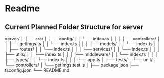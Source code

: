 # Readme
## Current Planned Folder Structure for server
server/
│
├── src/
│   ├── config/
│   │   └── index.ts
│   │
│   ├── controllers/
│   │   ├── getImgs.ts
│   │   └── index.ts
│   │
│   ├── models/
│   │   └── index.ts
│   │
│   ├── routes/
│   │   └── index.ts
│   │
│   ├── services/
│   │   └── index.ts
│   │
│   ├── utils/
│   │   └── index.ts
│   │
│   ├── middleware/
│   │   └── index.ts
│   │
│   ├── types/
│   │   └── index.ts
│   │
│   └── app.ts
│
├── tests/
│   └── unit/
│       └── controllers/
│           └── getImgs.test.ts
│
├── package.json
├── tsconfig.json
└── README.md